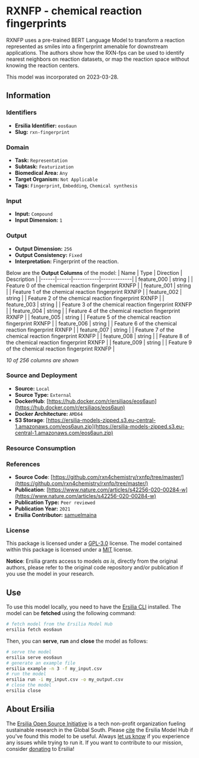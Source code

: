 # RXNFP - chemical reaction fingerprints

RXNFP uses a pre-trained BERT Language Model to transform a reaction represented as smiles into a fingerprint amenable for downstream applications. The authors show how the RXN-fps can be used to identify nearest neighbors on reaction datasets, or map the reaction space without knowing the reaction centers.

This model was incorporated on 2023-03-28.

## Information
### Identifiers
- **Ersilia Identifier:** `eos6aun`
- **Slug:** `rxn-fingerprint`

### Domain
- **Task:** `Representation`
- **Subtask:** `Featurization`
- **Biomedical Area:** `Any`
- **Target Organism:** `Not Applicable`
- **Tags:** `Fingerprint`, `Embedding`, `Chemical synthesis`

### Input
- **Input:** `Compound`
- **Input Dimension:** `1`

### Output
- **Output Dimension:** `256`
- **Output Consistency:** `Fixed`
- **Interpretation:** Fingerprint of the reaction.

Below are the **Output Columns** of the model:
| Name | Type | Direction | Description |
|------|------|-----------|-------------|
| feature_000 | string |  | Feature 0 of the chemical reaction fingerprint RXNFP |
| feature_001 | string |  | Feature 1 of the chemical reaction fingerprint RXNFP |
| feature_002 | string |  | Feature 2 of the chemical reaction fingerprint RXNFP |
| feature_003 | string |  | Feature 3 of the chemical reaction fingerprint RXNFP |
| feature_004 | string |  | Feature 4 of the chemical reaction fingerprint RXNFP |
| feature_005 | string |  | Feature 5 of the chemical reaction fingerprint RXNFP |
| feature_006 | string |  | Feature 6 of the chemical reaction fingerprint RXNFP |
| feature_007 | string |  | Feature 7 of the chemical reaction fingerprint RXNFP |
| feature_008 | string |  | Feature 8 of the chemical reaction fingerprint RXNFP |
| feature_009 | string |  | Feature 9 of the chemical reaction fingerprint RXNFP |

_10 of 256 columns are shown_
### Source and Deployment
- **Source:** `Local`
- **Source Type:** `External`
- **DockerHub**: [https://hub.docker.com/r/ersiliaos/eos6aun](https://hub.docker.com/r/ersiliaos/eos6aun)
- **Docker Architecture:** `AMD64`
- **S3 Storage**: [https://ersilia-models-zipped.s3.eu-central-1.amazonaws.com/eos6aun.zip](https://ersilia-models-zipped.s3.eu-central-1.amazonaws.com/eos6aun.zip)

### Resource Consumption


### References
- **Source Code**: [https://github.com/rxn4chemistry/rxnfp/tree/master/](https://github.com/rxn4chemistry/rxnfp/tree/master/)
- **Publication**: [https://www.nature.com/articles/s42256-020-00284-w](https://www.nature.com/articles/s42256-020-00284-w)
- **Publication Type:** `Peer reviewed`
- **Publication Year:** `2021`
- **Ersilia Contributor:** [samuelmaina](https://github.com/samuelmaina)

### License
This package is licensed under a [GPL-3.0](https://github.com/ersilia-os/ersilia/blob/master/LICENSE) license. The model contained within this package is licensed under a [MIT](LICENSE) license.

**Notice**: Ersilia grants access to models _as is_, directly from the original authors, please refer to the original code repository and/or publication if you use the model in your research.


## Use
To use this model locally, you need to have the [Ersilia CLI](https://github.com/ersilia-os/ersilia) installed.
The model can be **fetched** using the following command:
```bash
# fetch model from the Ersilia Model Hub
ersilia fetch eos6aun
```
Then, you can **serve**, **run** and **close** the model as follows:
```bash
# serve the model
ersilia serve eos6aun
# generate an example file
ersilia example -n 3 -f my_input.csv
# run the model
ersilia run -i my_input.csv -o my_output.csv
# close the model
ersilia close
```

## About Ersilia
The [Ersilia Open Source Initiative](https://ersilia.io) is a tech non-profit organization fueling sustainable research in the Global South.
Please [cite](https://github.com/ersilia-os/ersilia/blob/master/CITATION.cff) the Ersilia Model Hub if you've found this model to be useful. Always [let us know](https://github.com/ersilia-os/ersilia/issues) if you experience any issues while trying to run it.
If you want to contribute to our mission, consider [donating](https://www.ersilia.io/donate) to Ersilia!
